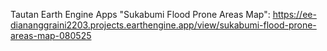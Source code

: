 Tautan Earth Engine Apps "Sukabumi Flood Prone Areas Map": https://ee-diananggraini2203.projects.earthengine.app/view/sukabumi-flood-prone-areas-map-080525
